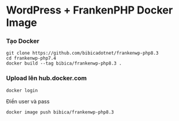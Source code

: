 # WordPress + FrankenPHP Docker Image
### Tạo Docker

```
git clone https://github.com/bibicadotnet/frankenwp-php8.3
cd frankenwp-php7.4
docker build --tag bibica/frankenwp-php8.3 .
```
### Upload lên hub.docker.com
```
docker login
```
Điền user và pass
```
docker image push bibica/frankenwp-php8.3
```
